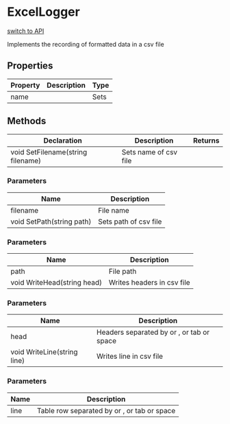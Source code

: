 # ExcelLogger
[switch to API](../../../Documentation/ScriptingAPI/en/ExcelLogger.md)

Implements the recording of formatted data in a csv file

## Properties
| Property | Description | Type |
|--|--|--|
|name||Sets|
## Methods
| Declaration | Description | Returns |
|--|--|--|
|void SetFilename(string filename)|Sets name of csv file||
### Parameters
| Name | Description |
|--|--|
|filename|File name|
|void SetPath(string path)|Sets path of csv file||
### Parameters
| Name | Description |
|--|--|
|path|File path|
|void WriteHead(string head)|Writes headers in csv file||
### Parameters
| Name | Description |
|--|--|
|head|Headers separated by  or , or tab or space|
|void WriteLine(string line)|Writes line in csv file||
### Parameters
| Name | Description |
|--|--|
|line|Table row separated by  or , or tab or space|
